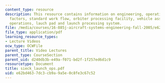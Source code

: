 ```yaml
---
content_type: resource
description: This resource contains information on engineering, operations, human
  factors, standard work flow, orbiter processing facility, vehicle assembly building
  operations, lauch pad and launch processing system.
file: /media/courses/16-885j-aircraft-systems-engineering-fall-2005/e62bd4637dc3cb9a9a5e0c8fe3c67c52_sieck_launch_ops.pdf
file_type: application/pdf
learning_resource_types:
- Lecture Videos
ocw_type: OCWFile
parent_title: Video Lectures
parent_type: CourseSection
parent_uid: d240db3b-e49a-f071-bd2f-1f257ed6d1c9
resourcetype: Document
title: sieck_launch_ops.pdf
uid: e62bd463-7dc3-cb9a-9a5e-0c8fe3c67c52
---
```


